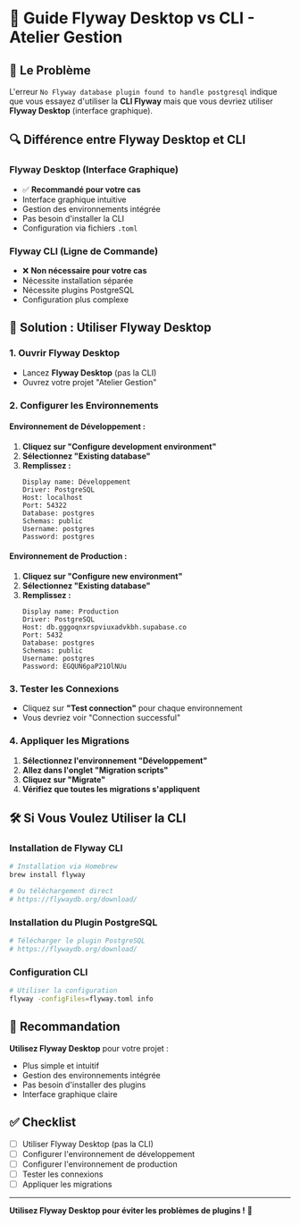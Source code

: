 # 🔧 Guide Flyway Desktop vs CLI - Atelier Gestion

## 🎯 Le Problème

L'erreur `No Flyway database plugin found to handle postgresql` indique que vous essayez d'utiliser la **CLI Flyway** mais que vous devriez utiliser **Flyway Desktop** (interface graphique).

## 🔍 Différence entre Flyway Desktop et CLI

### Flyway Desktop (Interface Graphique)
- ✅ **Recommandé pour votre cas**
- Interface graphique intuitive
- Gestion des environnements intégrée
- Pas besoin d'installer la CLI
- Configuration via fichiers `.toml`

### Flyway CLI (Ligne de Commande)
- ❌ **Non nécessaire pour votre cas**
- Nécessite installation séparée
- Nécessite plugins PostgreSQL
- Configuration plus complexe

## 🚀 Solution : Utiliser Flyway Desktop

### 1. Ouvrir Flyway Desktop
- Lancez **Flyway Desktop** (pas la CLI)
- Ouvrez votre projet "Atelier Gestion"

### 2. Configurer les Environnements

#### Environnement de Développement :
1. **Cliquez sur "Configure development environment"**
2. **Sélectionnez "Existing database"**
3. **Remplissez :**
   ```
   Display name: Développement
   Driver: PostgreSQL
   Host: localhost
   Port: 54322
   Database: postgres
   Schemas: public
   Username: postgres
   Password: postgres
   ```

#### Environnement de Production :
1. **Cliquez sur "Configure new environment"**
2. **Sélectionnez "Existing database"**
3. **Remplissez :**
   ```
   Display name: Production
   Driver: PostgreSQL
   Host: db.gggoqnxrspviuxadvkbh.supabase.co
   Port: 5432
   Database: postgres
   Schemas: public
   Username: postgres
   Password: EGQUN6paP21OlNUu
   ```

### 3. Tester les Connexions
- Cliquez sur **"Test connection"** pour chaque environnement
- Vous devriez voir "Connection successful"

### 4. Appliquer les Migrations
1. **Sélectionnez l'environnement "Développement"**
2. **Allez dans l'onglet "Migration scripts"**
3. **Cliquez sur "Migrate"**
4. **Vérifiez que toutes les migrations s'appliquent**

## 🛠️ Si Vous Voulez Utiliser la CLI

### Installation de Flyway CLI
```bash
# Installation via Homebrew
brew install flyway

# Ou téléchargement direct
# https://flywaydb.org/download/
```

### Installation du Plugin PostgreSQL
```bash
# Télécharger le plugin PostgreSQL
# https://flywaydb.org/download/
```

### Configuration CLI
```bash
# Utiliser la configuration
flyway -configFiles=flyway.toml info
```

## 🎯 Recommandation

**Utilisez Flyway Desktop** pour votre projet :
- Plus simple et intuitif
- Gestion des environnements intégrée
- Pas besoin d'installer des plugins
- Interface graphique claire

## ✅ Checklist

- [ ] Utiliser Flyway Desktop (pas la CLI)
- [ ] Configurer l'environnement de développement
- [ ] Configurer l'environnement de production
- [ ] Tester les connexions
- [ ] Appliquer les migrations

---

**Utilisez Flyway Desktop pour éviter les problèmes de plugins !** 🎉
